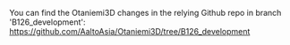 You can find the Otaniemi3D changes in the relying Github repo in branch 'B126_development':
    https://github.com/AaltoAsia/Otaniemi3D/tree/B126_development
